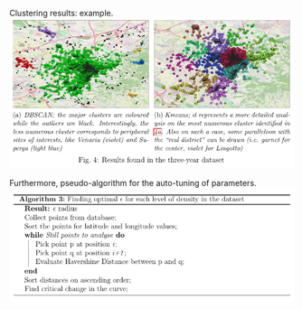 Clustering results: example.
![picture](https://github.com/MatteoBoffa/IP_Project-Social_analysis/blob/main/Code/Clustering/Clustering_results.png)

Furthermore, pseudo-algorithm for the auto-tuning of parameters.
![picture_2](https://github.com/MatteoBoffa/IP_Project-Social_analysis/blob/main/Code/Clustering/cluster_elbow.png)
